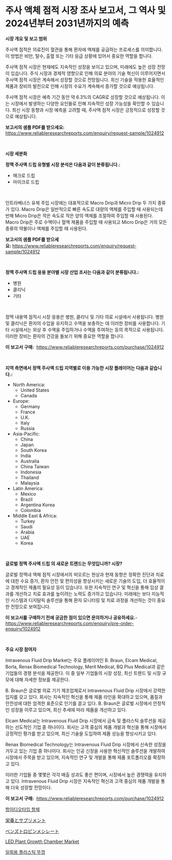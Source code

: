 <p><h1>주사 액체 점적 시장 조사 보고서, 그 역사 및 2024년부터 2031년까지의 예측</h1></p><p><strong>시장 개요 및 보고 범위</strong></p>
<p><p>주사액 점적은 의료진이 혈관을 통해 환자에 액체를 공급하는 프로세스를 의미합니다. 이 방법은 비만, 탈수, 출혈 또는 기타 응급 상황에 있어서 중요한 역할을 합니다.</p><p>주사액 점적 시장은 현재에도 지속적인 성장을 보이고 있으며, 미래에도 높은 성장 전망이 있습니다. 주식 시장과 경제적 영향으로 인해 의료 분야의 기술 혁신이 이루어지면서 주사액 점적 시장은 계속해서 성장할 것으로 전망됩니다. 최신 기술을 적용한 효율적인 제품과 장비의 발전으로 인해 시장의 수요가 계속해서 증가할 것으로 예상됩니다.</p><p>주사액 점적 시장은 예측 기간 동안 약 6.3%의 CAGR로 성장할 것으로 예상됩니다. 이는 시장에서 발생하는 다양한 요인들로 인해 지속적인 성장 가능성을 확인할 수 있습니다. 최신 시장 동향과 시장 예측을 고려할 때, 주사액 점적 시장은 긍정적으로 성장할 것으로 예상됩니다.</p></p>
<p><strong>보고서의 샘플 PDF를 받으세요:</strong> <a href="https://www.reliableresearchreports.com/enquiry/request-sample/1024912">https://www.reliableresearchreports.com/enquiry/request-sample/1024912</a></p>
<p>&nbsp;</p>
<p><strong>시장 세분화</strong></p>
<p><strong>정맥 주사액 드립 유형별 시장 분석은 다음과 같이 분류됩니다.:</strong></p>
<p><ul><li>매크로 드립</li><li>마이크로 드립</li></ul></p>
<p>&nbsp;</p>
<p><p>인트라베너스 유체 주입 시장에는 대표적으로 Macro Drip과 Micro Drip 두 가지 종류가 있다. Macro Drip은 일반적으로 빠른 속도로 대량의 액체를 주입할 때 사용되는데 반해 Micro Drip은 작은 속도로 작은 양의 액체를 조절하여 주입할 때 사용된다. Macro Drip은 주로 수액이나 혈액 제품을 주입할 때 사용되고 Micro Drip은 거의 모든 종류의 약물이나 액체를 주입할 때 사용된다.</p></p>
<p><strong>보고서의 샘플 PDF를 받으세요:</strong>&nbsp;<a href="https://www.reliableresearchreports.com/enquiry/request-sample/1024912">https://www.reliableresearchreports.com/enquiry/request-sample/1024912</a></p>
<p>&nbsp;</p>
<p><strong> 정맥 주사액 드립 응용 분야별 시장 산업 조사는 다음과 같이 분류됩니다.:</strong></p>
<p><ul><li>병원</li><li>클리닉</li><li>기타</li></ul></p>
<p>&nbsp;</p>
<p><p>정맥 내용액 점적시 시장 응용은 병원, 클리닉 및 기타 의료 시설에서 사용됩니다. 병원 및 클리닉은 환자의 수압을 유지하고 수액을 보충하는 데 이러한 장비를 사용합니다. 기타 시설에서는 외상 후 수액을 주입하거나 수액을 투여하는 등의 목적으로 사용됩니다. 이러한 장비는 환자의 건강을 돌보기 위해 중요한 역할을 합니다.</p></p>
<p><strong>이 보고서 구매:</strong>&nbsp; <a href="https://www.reliableresearchreports.com/purchase/1024912">https://www.reliableresearchreports.com/purchase/1024912</a></p>
<p>&nbsp;</p>
<p><strong>지역 측면에서 정맥 주사액 드립 지역별로 이용 가능한 시장 플레이어는 다음과 같습니다.:</strong></p>
<p><ul>
    <li>
        North America:
        <ul>
            <li>United States</li>
            <li>Canada</li>
        </ul>
    </li>
    <li>
        Europe:
        <ul>
            <li>Germany</li>
            <li>France</li>
            <li>U.K.</li>
            <li>Italy</li>
            <li>Russia</li>
        </ul>
    </li>
    <li>
        Asia-Pacific:
        <ul>
            <li>China</li>
            <li>Japan</li>
            <li>South Korea</li>
            <li>India</li>
            <li>Australia</li>
            <li>China Taiwan</li>
            <li>Indonesia</li>
            <li>Thailand</li>
            <li>Malaysia</li>
        </ul>
    </li>
    <li>
        Latin America:
        <ul>
            <li>Mexico</li>
            <li>Brazil</li>
            <li>Argentina Korea</li>
            <li>Colombia</li>
        </ul>
    </li>
    <li>
        Middle East & Africa:
        <ul>
            <li>Turkey</li>
            <li>Saudi</li>
            <li>Arabia</li>
            <li>UAE</li>
            <li>Korea</li>
        </ul>
    </li>
    </ul></p>
<p>&nbsp;</p>
<p><strong>글로벌 정맥 주사액 드립 의 새로운 트렌드는 무엇입니까? 시장?</strong></p>
<p><p>글로벌 정맥내 액체 점적 시장에서의 떠오르는 현상과 현재 동향은 정확한 진단과 치료에 대한 수요 증가, 환자 안전 및 편의성을 향상시키는 새로운 기술의 도입, 더 효율적이고 경제적인 제품의 필요성 등이 있습니다. 또한 지속적인 연구 및 혁신을 통해 임상 결과를 개선하고 치료 효과를 높이려는 노력도 증가하고 있습니다. 미래에는 보다 지능적인 시스템과 디지턈릭 솔루션을 통해 환자 모니터링 및 치료 과정을 개선하는 것이 중요한 전망으로 보여집니다.</p></p>
<p><strong>이 보고서를 구매하기 전에 궁금한 점이 있으면 문의하거나 공유하세요.</strong>- <a href="https://www.reliableresearchreports.com/enquiry/pre-order-enquiry/1024912">https://www.reliableresearchreports.com/enquiry/pre-order-enquiry/1024912</a></p>
<p>&nbsp;</p>
<p><strong>주요 시장 참여자</strong></p>
<p><p>Intravenous Fluid Drip Market는 주요 플레이어인 B. Braun, Elcam Medical, Borla, Renax Biomedical Technology, Merit Medical, BQ Plus Medical과 같은 기업들의 경쟁 분석을 제공한다. 이 중 일부 기업들의 시장 성장, 최신 트렌드 및 시장 규모에 대해 자세한 정보를 제공한다.</p><p>B. Braun은 글로벌 의료 기기 제조업체로서 Intravenous Fluid Drip 시장에서 강력한 입지를 갖고 있다. 회사는 지속적인 혁신을 통해 제품 라인을 확대하고 있으며, 품질과 안전성에 대한 엄격한 표준으로 인기를 끌고 있다. B. Braun은 글로벌 시장에서 안정적인 성장을 이루고 있으며, 최신 추세에 따라 제품을 개선하고 있다.</p><p>Elcam Medical는 Intravenous Fluid Drip 시장에서 금속 및 플라스틱 솔루션을 제공하는 선도적인 기업 중 하나이다. 회사는 고객 중심의 제품 개발과 혁신을 통해 시장에서 긍정적인 평가를 받고 있으며, 최신 기술을 도입하여 제품 성능을 향상시키고 있다.</p><p>Renax Biomedical Technology는 Intravenous Fluid Drip 시장에서 신속한 성장을 거두고 있는 기업 중 하나이다. 회사는 인공 신장을 사용한 혁신적인 솔루션을 개발하여 시장에서 주목을 받고 있으며, 지속적인 연구 및 개발을 통해 제품 포트폴리오를 확장하고 있다.</p><p>이러한 기업들 중 몇몇은 각각 매출 성과도 좋은 편이며, 시장에서 높은 경쟁력을 유지하고 있다. Intravenous Fluid Drip 시장은 지속적인 혁신과 고객 중심의 제품 개발을 통해 더욱 성장할 전망이다.</p></p>
<p><strong>이 보고서 구매:</strong>&nbsp;&nbsp;<a href="https://www.reliableresearchreports.com/purchase/1024912">https://www.reliableresearchreports.com/purchase/1024912</a></p>
<p><p><a href="https://github.com/trmesnao7959541/Market-Research-Report-List-1/blob/main/51921204785.md">항이디오타입 항체</a></p><p><a href="https://github.com/xnljig2898992/Market-Research-Report-List-1/blob/main/27224135212.md">栄養とサプリメント</a></p><p><a href="https://medium.com/@edmondg3yrtreenfelder8956/%E3%83%99%E3%83%B3%E3%82%BA%E3%83%88%E3%83%AD%E3%83%94%E3%83%B3%E3%83%A1%E3%82%B7%E3%83%AC%E3%83%BC%E3%83%88%E5%B8%82%E5%A0%B4%E3%81%AE%E3%83%88%E3%83%AC%E3%83%B3%E3%83%89%E3%81%A8%E5%B8%82%E5%A0%B4%E5%88%86%E6%9E%90%E3%81%AF-2024%E5%B9%B4%E3%81%8B%E3%82%892031%E5%B9%B4%E3%81%BE%E3%81%A7%E3%81%AE%E6%9C%9F%E9%96%93%E3%81%AE%E4%BA%88%E6%B8%AC%E3%81%95%E3%82%8C%E3%81%A6%E3%81%84%E3%81%BE%E3%81%99-33e58dd38683">ベンズトロピンメシレート</a></p><p><a href="https://issuu.com/reportprime-2/docs/led-plant-growth-chamber-market-size-2030.pptx">LED Plant Growth Chamber Market</a></p><p><a href="https://github.com/vsn7qpua81q/Market-Research-Report-List-1/blob/main/77250364786.md">일회용 플라스틱 뚜껑</a></p></p>
